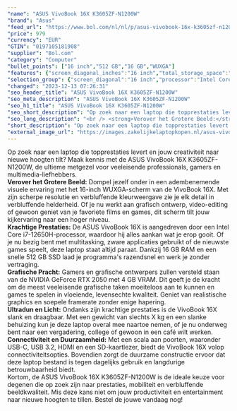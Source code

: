 ```yaml
---
"name": "ASUS VivoBook 16X K3605ZF-N1200W"
"brand": "Asus"
"feed_url": "https://www.bol.com/nl/nl/p/asus-vivobook-16x-k3605zf-n1200w/9300000148469031"
"price": 979
"currency": "EUR"
"GTIN": "0197105181908"
"supplier": "Bol.com"
"category": "Computer"
"bullet_points": ["16 inch","512 GB","16 GB","WUXGA"]
"features": {"screen_diagonal_inches":"16 inch","total_storage_space":"512 GB","memory_size":"16 GB","graphics":"WUXGA"}
"selection_group": {"screen_diagonal":"16 inch","processor":"Intel Core i7","changed_price_past_3_days":false,"product_family":"VivoBook"}
"changed": "2023-12-13 07:26:31"
"seo_header_title": "ASUS VivoBook 16X K3605ZF-N1200W"
"seo_meta_description": "ASUS VivoBook 16X K3605ZF-N1200W"
"seo_h1_title": "ASUS VivoBook 16X K3605ZF-N1200W"
"seo_short_description": "Op zoek naar een laptop die topprestaties levert en jouw creativiteit naar nieuwe hoogten tilt? Maak kennis met de ASUS VivoBook 16X K3605ZF-N1200W, de ultieme metgezel voor veeleisende professionals, gamers en multimedia-liefhebbers."
"seo_long_description": "<br /> <strong>Verover het Grotere Beeld:</strong> Dompel jezelf onder in een adembenemende visuele ervaring met het 16-inch WUXGA-scherm van de VivoBook 16X. Met zijn scherpe resolutie en verbluffende kleurweergave zie je elk detail in verbluffende helderheid. Of je nu werkt aan grafisch ontwerp, video-editing of gewoon geniet van je favoriete films en games, dit scherm tilt jouw kijkervaring naar een hoger niveau. <br /> <strong>Krachtige Prestaties:</strong> De ASUS VivoBook 16X is aangedreven door een Intel Core i7-12650H-processor, waardoor hij alles aankan wat je erop gooit. Of je nu bezig bent met multitasking, zware applicaties gebruikt of de nieuwste games speelt, deze laptop staat altijd paraat. Dankzij 16 GB RAM en een snelle 512 GB SSD laad je programma's razendsnel en werk je zonder vertraging. <br /> <strong>Grafische Pracht:</strong> Gamers en grafische ontwerpers zullen versteld staan van de NVIDIA GeForce RTX 2050 met 4 GB VRAM. Dit geeft je de kracht om de meest veeleisende grafische taken moeiteloos aan te kunnen en games te spelen in vloeiende, levensechte kwaliteit. Geniet van realistische graphics en soepele framerate zonder enige hapering. <br /> <strong>Ultradun en Licht:</strong> Ondanks zijn krachtige prestaties is de VivoBook 16X slank en draagbaar. Met een gewicht van slechts X kg en een slanke behuizing kun je deze laptop overal mee naartoe nemen, of je nu onderweg bent naar een vergadering, college of gewoon in een café wilt werken. <br /> <strong>Connectiviteit en Duurzaamheid:</strong> Met een scala aan poorten, waaronder USB-C, USB 3. 2, HDMI en een SD-kaartlezer, biedt de VivoBook 16X volop connectiviteitsopties. Bovendien zorgt de duurzame constructie ervoor dat deze laptop bestand is tegen dagelijks gebruik en langdurige betrouwbaarheid biedt. <br /> Kortom, de ASUS VivoBook 16X K3605ZF-N1200W is de ideale keuze voor degenen die op zoek zijn naar prestaties, mobiliteit en verbluffende beeldkwaliteit. Mis deze kans niet om jouw productiviteit en entertainment naar nieuwe hoogten te tillen. Bestel de jouwe vandaag nog!"
"short_description": "Op zoek naar een laptop die topprestaties levert en jouw creativiteit naar nieuwe hoogten tilt? Maak kennis met de ASUS VivoBook 16X K3605ZF-N1200W, de ultieme metgezel voor veeleisende professionals, gamers en multimedia-liefhebbers. Verover het Grotere Beeld: Dompel jezelf onder in een adembenemende visuele ervaring met het 16-inch WUXGA-scherm van de VivoBook 16X. Met zijn scherpe resolutie en verbluffende kleurweergave zie je elk detail in verbluffende helderheid. Of je nu werkt aan grafisch ontwerp, video-editing of gewoon geniet van je favoriete films en games, dit scherm tilt jouw kijkervaring naar een hoger niveau. Krachtige Prestaties: De ASUS VivoBook 16X is aangedreven door een Intel Core i7-12650H-processor, waardoor hij alles aankan wat je erop gooit. Of je nu bezig bent met multitasking, zware applicaties gebruikt of de nieuwste games speelt, deze laptop staat altijd paraat. Dankzij 16 GB RAM en een snelle 512 GB SSD laad je programma's razendsnel en werk je zonder vertraging. Grafische Pracht: Gamers en grafische ontwerpers zullen versteld staan van de NVIDIA GeForce RTX 2050 met 4 GB VRAM. Dit geeft je de kracht om de meest veeleisende grafische taken moeiteloos aan te kunnen en games te spelen in vloeiende, levensechte kwaliteit. Geniet van realistische graphics en soepele framerate zonder enige hapering. Ultradun en Licht: Ondanks zijn krachtige prestaties is de VivoBook 16X slank en draagbaar. Met een gewicht van slechts X kg en een slanke behuizing kun je deze laptop overal mee naartoe nemen, of je nu onderweg bent naar een vergadering, college of gewoon in een café wilt werken. Connectiviteit en Duurzaamheid: Met een scala aan poorten, waaronder USB-C, USB 3.2, HDMI en een SD-kaartlezer, biedt de VivoBook 16X volop connectiviteitsopties. Bovendien zorgt de duurzame constructie ervoor dat deze laptop bestand is tegen dagelijks gebruik en langdurige betrouwbaarheid biedt. Kortom, de ASUS VivoBook 16X K3605ZF-N1200W is de ideale keuze voor degenen die op zoek zijn naar prestaties, mobiliteit en verbluffende beeldkwaliteit. Mis deze kans niet om jouw productiviteit en entertainment naar nieuwe hoogten te tillen. Bestel de jouwe vandaag nog!"
"external_image_url": "https://images.zakelijkelaptopkopen.nl/asus-vivobook-16x-k3605zf-n1200w.webp"
---
```


Op zoek naar een laptop die topprestaties levert en jouw creativiteit naar nieuwe hoogten tilt? Maak kennis met de ASUS VivoBook 16X K3605ZF-N1200W, de ultieme metgezel voor veeleisende professionals, gamers en multimedia-liefhebbers. <br /> <strong>Verover het Grotere Beeld:</strong> Dompel jezelf onder in een adembenemende visuele ervaring met het 16-inch WUXGA-scherm van de VivoBook 16X. Met zijn scherpe resolutie en verbluffende kleurweergave zie je elk detail in verbluffende helderheid. Of je nu werkt aan grafisch ontwerp, video-editing of gewoon geniet van je favoriete films en games, dit scherm tilt jouw kijkervaring naar een hoger niveau. <br /> <strong>Krachtige Prestaties:</strong> De ASUS VivoBook 16X is aangedreven door een Intel Core i7-12650H-processor, waardoor hij alles aankan wat je erop gooit. Of je nu bezig bent met multitasking, zware applicaties gebruikt of de nieuwste games speelt, deze laptop staat altijd paraat. Dankzij 16 GB RAM en een snelle 512 GB SSD laad je programma's razendsnel en werk je zonder vertraging. <br /> <strong>Grafische Pracht:</strong> Gamers en grafische ontwerpers zullen versteld staan van de NVIDIA GeForce RTX 2050 met 4 GB VRAM. Dit geeft je de kracht om de meest veeleisende grafische taken moeiteloos aan te kunnen en games te spelen in vloeiende, levensechte kwaliteit. Geniet van realistische graphics en soepele framerate zonder enige hapering. <br /> <strong>Ultradun en Licht:</strong> Ondanks zijn krachtige prestaties is de VivoBook 16X slank en draagbaar. Met een gewicht van slechts X kg en een slanke behuizing kun je deze laptop overal mee naartoe nemen, of je nu onderweg bent naar een vergadering, college of gewoon in een café wilt werken. <br /> <strong>Connectiviteit en Duurzaamheid:</strong> Met een scala aan poorten, waaronder USB-C, USB 3.2, HDMI en een SD-kaartlezer, biedt de VivoBook 16X volop connectiviteitsopties. Bovendien zorgt de duurzame constructie ervoor dat deze laptop bestand is tegen dagelijks gebruik en langdurige betrouwbaarheid biedt. <br /> Kortom, de ASUS VivoBook 16X K3605ZF-N1200W is de ideale keuze voor degenen die op zoek zijn naar prestaties, mobiliteit en verbluffende beeldkwaliteit. Mis deze kans niet om jouw productiviteit en entertainment naar nieuwe hoogten te tillen. Bestel de jouwe vandaag nog!